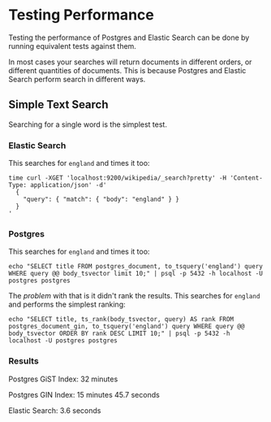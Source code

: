 Testing Performance
===================

Testing the performance of Postgres and Elastic Search can be done by running
equivalent tests against them.

In most cases your searches will return documents in different orders, or
different quantities of documents. This is because Postgres and Elastic Search
perform search in different ways.

Simple Text Search
------------------

Searching for a single word is the simplest test.

### Elastic Search

This searches for `england` and times it too:

```
time curl -XGET 'localhost:9200/wikipedia/_search?pretty' -H 'Content-Type: application/json' -d'
  {
    "query": { "match": { "body": "england" } }
  }
'
```

### Postgres

This searches for `england` and times it too:

```
echo "SELECT title FROM postgres_document, to_tsquery('england') query WHERE query @@ body_tsvector limit 10;" | psql -p 5432 -h localhost -U postgres postgres
```

The _problem_ with that is it didn't rank the results. This searches for `england` and performs the simplest ranking:

```
echo "SELECT title, ts_rank(body_tsvector, query) AS rank FROM postgres_document_gin, to_tsquery('england') query WHERE query @@ body_tsvector ORDER BY rank DESC LIMIT 10;" | psql -p 5432 -h localhost -U postgres postgres
```

### Results

Postgres GiST Index: 32 minutes

Postgres GIN Index: 15 minutes 45.7 seconds

Elastic Search: 3.6 seconds
